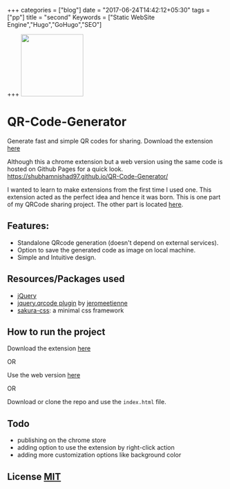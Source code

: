 +++
categories = ["blog"]
date = "2017-06-24T14:42:12+05:30"
tags = ["pp"]
title = "second"
Keywords = ["Static WebSite Engine","Hugo","GoHugo","SEO"]

+++
<img src="https://material.io/guidelines/static/spec/images/callouts/default.svg" width="144">


# QR-Code-Generator 
Generate fast and simple QR codes for sharing. Download the extension [here](https://github.com/shubhamnishad97/QR-Code-Generator/raw/master/QR%20Code%20Generator.crx)

Although this a chrome extension but a web version using the same code is hosted on Github Pages for a quick look. https://shubhamnishad97.github.io/QR-Code-Generator/

I wanted to learn to make extensions from the first time I used one. This extension acted as the perfect idea and hence it was born.
This is one part of my QRCode sharing project. The other part is located [here](https://github.com/shubhamnishad97/ScanBarcode-QRcode).

## Features:

*   Standalone QRcode generation (doesn't depend on external services). 
*   Option to save the generated code as image on local machine.
*   Simple and Intuitive design.

## Resources/Packages used

- [jQuery](https://jquery.com/)
- [jquery.qrcode plugin](https://github.com/jeromeetienne/jquery-qrcode) by [jeromeetienne](https://github.com/jeromeetienne)
- [sakura-css](https://github.com/oxalorg/sakura): a minimal css framework

## How to run the project
Download the extension [here](https://github.com/shubhamnishad97/QR-Code-Generator/raw/master/QR%20Code%20Generator.crx)

OR

Use the web version [here](https://github.com/shubhamnishad97/ScanBarcode-QRcode)

OR 

Download or clone the repo and use the `index.html` file.

## Todo

- publishing on the chrome store
- adding option to use the extension by right-click action
- adding more customization options like background color


## License [MIT](https://github.com/shubhamnishad97/QR-Code-Generator/blob/master/LICENSE)